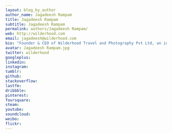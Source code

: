 ```yaml
---
layout: blog_by_author
author_name: Jagadeesh Rampam
title: Jagadeesh Rampam
subtitle: Jagadeesh Rampam
permalink: authors/Jagadeesh Rampam/
web: http://wilderhood.com
email: jagadeesh@wilderhood.com
bio: "Founder & CEO of Wilderhood Travel and Photography Pvt Ltd, an innovative company in the space of travel targeted for wildlife, off-beat travel and photography. Enjoys travelling and photography, with Wildlife and Nature photography being the favourite among all! He loves telling stories with his images in the wild."
avatar: Jagadeesh Rampam.jpg
twitter: wilderhood
googleplus: 
linkedin:
instagram:
tumblr:
github:
stackoverflow:
lastfm:
dribbble:
pinterest:
foursquare:
steam:
youtube:
soundcloud:
weibo:
flickr:
---
```

